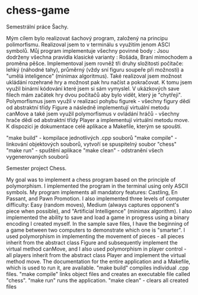 # chess-game
Semestrální práce Šachy.

Mým cílem bylo realizovat šachový program, založený na principu polimorfismu. 
Realizoval jsem to v terminálu s využitím jenom ASCI symbolů.
Můj program implementuje všechny povinné body :
Jsou dodrženy všechna pravidla klasické varianty : Rošáda, Braní mimochodem a proměna pěšce.
Implementoval jsem rovněž tři druhy složitosti počítače: lehký (náhodné tahy), průměrný (vždy sní figuru soupeře při možnosti) a "umělá inteligence" (minimax algoritmus).
Také realizoval jsem možnost ukládání rozehrané hry a možnost pak hru načíst a pokračovat. 
K tomu jsem využil binární kódování které jsem si sám vymyslel. V ukázkových save filech mám začátek hry dvou počítačů aby bylo vidět, který je "chytřeji".
Polymorfismus jsem využil v realizaci pohybu figurek - všechny figury dědí od abstraktní třídy Figure a následně implementují virtuální metodu canMove a také jsem využil polymorfismus v ovládání hráčů - všechny hrače dědí od abstraktní třídy Player a implementují virtuální metodu move.
K dispozici je dokumentace celé aplikace a Makefile, kterým se spouští. 

"make build" - kompilace jednotlivých .cpp souborů
"make compile" - linkování objektových souborů, vytvoří se spuspitelný soubor "chess"
"make run" - spuštění aplikace
"make clean" - odstranění všech vygenerovaných souborů


Semester project Chess.

My goal was to implement a chess program based on the principle of polymorphism.
I implemented the program in the terminal using only ASCII symbols.
My program implements all mandatory features: Castling, En Passant, and Pawn Promotion.
I also implemented three levels of computer difficulty: Easy (random moves), Medium (always captures opponent's piece when possible), and "Artificial Intelligence" (minimax algorithm).
I also implemented the ability to save and load a game in progress using a binary encoding I created myself. In the sample save files, I have the beginning of a game between two computers to demonstrate which one is "smarter".
I used polymorphism in implementing the movement of pieces - all pieces inherit from the abstract class Figure and subsequently implement the virtual method canMove, and I also used polymorphism in player control - all players inherit from the abstract class Player and implement the virtual method move.
The documentation for the entire application and a Makefile, which is used to run it, are available.
"make build" compiles individual .cpp files.
"make compile" links object files and creates an executable file called "chess".
"make run" runs the application.
"make clean" - clears all created files
